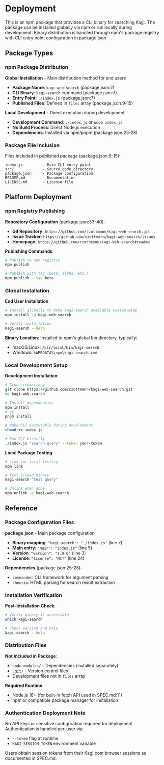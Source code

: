 <!-- Generated: 2025-08-02T19:22:47+02:00 -->

# Deployment

This is an npm package that provides a CLI binary for searching Kagi. The package can be installed globally via npm or run locally during development. Binary distribution is handled through npm's package registry with CLI entry point configuration in package.json.

## Package Types

### npm Package Distribution

**Global Installation** - Main distribution method for end users
- **Package Name**: `kagi-web-search` (package.json:2)
- **CLI Binary**: `kagi-search` command (package.json:7)
- **Entry Point**: `./index.js` (package.json:7)
- **Published Files**: Defined in `files` array (package.json:9-15)

**Local Development** - Direct execution during development
- **Development Command**: `./index.js` or `node index.js`
- **No Build Process**: Direct Node.js execution
- **Dependencies**: Installed via npm/pnpm (package.json:25-28)

### Package File Inclusion

Files included in published package (package.json:9-15):
```
index.js         - Main CLI entry point
src/             - Source code directory
package.json     - Package configuration
README.md        - Documentation
LICENSE.md       - License file
```

## Platform Deployment

### npm Registry Publishing

**Repository Configuration** (package.json:33-40):
- **Git Repository**: `https://github.com/czottmann/kagi-web-search.git`
- **Issue Tracker**: `https://github.com/czottmann/kagi-web-search/issues`
- **Homepage**: `https://github.com/czottmann/kagi-web-search#readme`

**Publishing Commands**:
```bash
# Publish to npm registry
npm publish

# Publish with tag (beta, alpha, etc.)
npm publish --tag beta
```

### Global Installation

**End User Installation**:
```bash
# Install globally to make kagi-search available system-wide
npm install -g kagi-web-search

# Verify installation
kagi-search --help
```

**Binary Location**: Installed to npm's global bin directory, typically:
- macOS/Linux: `/usr/local/bin/kagi-search`
- Windows: `%APPDATA%\npm\kagi-search.cmd`

### Local Development Setup

**Development Installation**:
```bash
# Clone repository
git clone https://github.com/czottmann/kagi-web-search.git
cd kagi-web-search

# Install dependencies
npm install
# or
pnpm install

# Make CLI executable during development
chmod +x index.js

# Run CLI directly
./index.js "search query" --token your-token
```

**Local Package Testing**:
```bash
# Link for local testing
npm link

# Test linked binary
kagi-search "test query"

# Unlink when done
npm unlink -g kagi-web-search
```

## Reference

### Package Configuration Files

**package.json** - Main package configuration
- **Binary mapping**: `"kagi-search": "./index.js"` (line 7)
- **Main entry**: `"main": "index.js"` (line 5)
- **Version**: `"version": "1.0.0"` (line 3)
- **License**: `"license": "MIT"` (line 24)

**Dependencies** (package.json:25-28):
- `commander`: CLI framework for argument parsing
- `cheerio`: HTML parsing for search result extraction

### Installation Verification

**Post-Installation Check**:
```bash
# Verify binary is accessible
which kagi-search

# Check version and help
kagi-search --help
```

### Distribution Files

**Not Included in Package**:
- `node_modules/` - Dependencies (installed separately)
- `.git/` - Version control files
- Development files not in `files` array

**Required Runtime**:
- Node.js 18+ (for built-in fetch API used in SPEC.md:11)
- npm or compatible package manager for installation

### Authentication Deployment Note

No API keys or sensitive configuration required for deployment. Authentication is handled per-user via:
- `--token` flag at runtime
- `KAGI_SESSION_TOKEN` environment variable

Users obtain session tokens from their Kagi.com browser sessions as documented in SPEC.md.